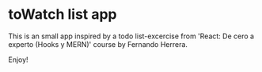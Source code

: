 # toWatch list app

This is an small app inspired by a todo list-excercise from 'React: De cero a experto (Hooks y MERN)' course by Fernando Herrera.

Enjoy!
